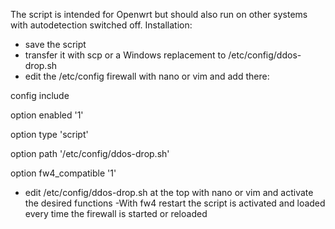The script is intended for Openwrt but should also run on other systems with autodetection switched off.
Installation:
- save the script
- transfer it with scp or a Windows replacement to /etc/config/ddos-drop.sh
- edit the /etc/config firewall with nano or vim and add there:

config include

option enabled '1'

option type 'script'

option path '/etc/config/ddos-drop.sh'

option fw4_compatible '1'

- edit /etc/config/ddos-drop.sh at the top with nano or vim and activate the desired functions
-With fw4 restart the script is activated and loaded every time the firewall is started or reloaded
